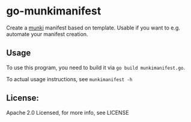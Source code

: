 # go-munkimanifest

Create a [munki](https://github.com/munki/munki) manifest based on template. Usable if you want to e.g. automate your manifest creation.

## Usage

To use this program, you need to build it via `go build munkimanifest.go`.

To actual usage instructions, see `munkimanifest -h`


## License:

Apache 2.0 Licensed, for more info, see LICENSE
